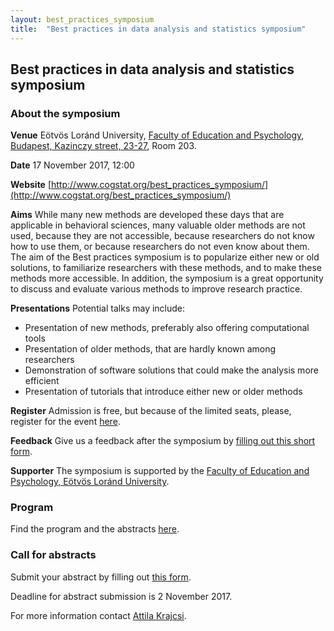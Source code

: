 ```yaml
---
layout: best_practices_symposium
title:  "Best practices in data analysis and statistics symposium"
---
```

## Best practices in data analysis and statistics symposium


### About the symposium

__Venue__ Eötvös Loránd University, [Faculty of Education and Psychology](https://www.ppk.elte.hu/en), [Budapest, Kazinczy street, 23-27](https://www.google.hu/maps/@47.4981147,19.0627044,3a,75y,23.51h,86.1t/data=!3m6!1e1!3m4!1sgm__OBazQlCGeiJqLtIDbw!2e0!7i13312!8i6656), Room 203.

__Date__ 17 November 2017, 12:00

__Website__ [http://www.cogstat.org/best_practices_symposium/](http://www.cogstat.org/best_practices_symposium/)

__Aims__ While many new methods are developed these days that are applicable in behavioral sciences, many valuable older methods are not used, because they are not accessible, because researchers do not know how to use them, or because researchers do not even know about them. The aim of the Best practices symposium is to popularize either new or old solutions, to familiarize researchers with these methods, and to make these methods more accessible. In addition, the symposium is a great opportunity to discuss and evaluate various methods to improve research practice. 

__Presentations__ Potential talks may include:
* Presentation of new methods, preferably also offering computational tools
* Presentation of older methods, that are hardly known among researchers
* Demonstration of software solutions that could make the analysis more efficient
* Presentation of tutorials that introduce either new or older methods

__Register__ Admission is free, but because of the limited seats, please, register for the event [here](https://goo.gl/forms/jNpZcWuHzkkgbpz62).

__Feedback__ Give us a feedback after the symposium by [filling out this short form](https://goo.gl/forms/t3JrGyrs2nzlt5G83).

__Supporter__ The symposium is supported by the [Faculty of Education and Psychology, Eötvös Loránd University](https://www.ppk.elte.hu/en).


### Program

Find the program and the abstracts [here](program.html).

### Call for abstracts


Submit your abstract by filling out [this form](https://goo.gl/forms/jNpZcWuHzkkgbpz62).

Deadline for abstract submission is 2 November 2017.

For more information contact [Attila Krajcsi](mailto:krajcsi@gmail.com).


<div class='four spacing'></div>
